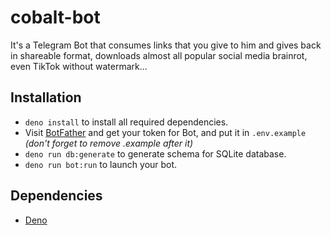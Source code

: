# cobalt-bot

It's a Telegram Bot that consumes links that you give to him and gives back in shareable format, downloads almost all popular social media brainrot, even TikTok without watermark...

## Installation

- `deno install` to install all required dependencies.
- Visit [BotFather](https://t.me/BotFather) and get your token for Bot, and put it in `.env.example` *(don't forget to remove .example after it)*
- `deno run db:generate` to generate schema for SQLite database.
- `deno run bot:run` to launch your bot.

## Dependencies

- [Deno](https://deno.land)
